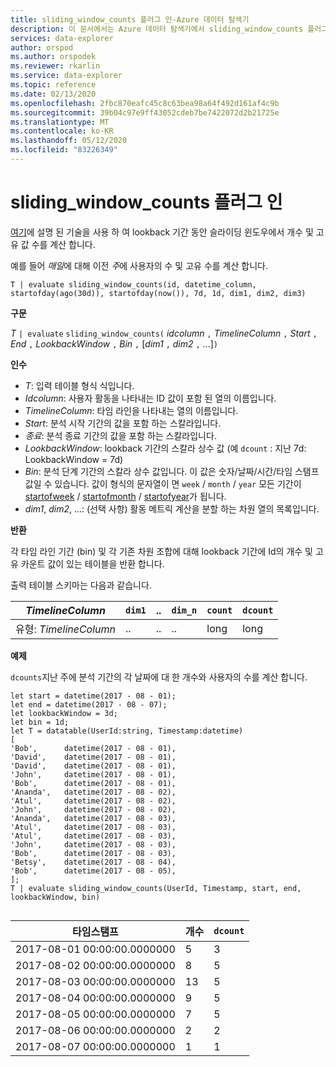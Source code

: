```yaml
---
title: sliding_window_counts 플러그 인-Azure 데이터 탐색기
description: 이 문서에서는 Azure 데이터 탐색기에서 sliding_window_counts 플러그 인을 설명 합니다.
services: data-explorer
author: orspod
ms.author: orspodek
ms.reviewer: rkarlin
ms.service: data-explorer
ms.topic: reference
ms.date: 02/13/2020
ms.openlocfilehash: 2fbc870eafc45c8c63bea98a64f492d161af4c9b
ms.sourcegitcommit: 39b04c97e9ff43052cdeb7be7422072d2b21725e
ms.translationtype: MT
ms.contentlocale: ko-KR
ms.lasthandoff: 05/12/2020
ms.locfileid: "83226349"
---
```

# <a name="sliding_window_counts-plugin"></a>sliding_window_counts 플러그 인

[여기](samples.md#performing-aggregations-over-a-sliding-window)에 설명 된 기술을 사용 하 여 lookback 기간 동안 슬라이딩 윈도우에서 개수 및 고유 값 수를 계산 합니다.

예를 들어 *매일*에 대해 이전 *주*에 사용자의 수 및 고유 수를 계산 합니다. 

```kusto
T | evaluate sliding_window_counts(id, datetime_column, startofday(ago(30d)), startofday(now()), 7d, 1d, dim1, dim2, dim3)
```

**구문**

*T* `| evaluate` `sliding_window_counts(` *idcolumn* `,` *TimelineColumn* `,` *Start* `,` *End* `,` *LookbackWindow* `,` *Bin* `,` [*dim1* `,` *dim2* `,` ...]`)`

**인수**

* *T*: 입력 테이블 형식 식입니다.
* *Idcolumn*: 사용자 활동을 나타내는 ID 값이 포함 된 열의 이름입니다. 
* *TimelineColumn*: 타임 라인을 나타내는 열의 이름입니다.
* *Start*: 분석 시작 기간의 값을 포함 하는 스칼라입니다.
* *종료*: 분석 종료 기간의 값을 포함 하는 스칼라입니다.
* *LookbackWindow*: lookback 기간의 스칼라 상수 값 (예 `dcount` : 지난 7d: LookbackWindow = 7d)
* *Bin*: 분석 단계 기간의 스칼라 상수 값입니다. 이 값은 숫자/날짜/시간/타임 스탬프 값일 수 있습니다. 값이 형식의 문자열이 면 `week` / `month` / `year` 모든 기간이 [startofweek](startofweekfunction.md) / [startofmonth](startofmonthfunction.md) / [startofyear](startofyearfunction.md)가 됩니다. 
* *dim1*, *dim2*, ...: (선택 사항) 활동 메트릭 계산을 분할 하는 차원 열의 목록입니다.

**반환**

각 타임 라인 기간 (bin) 및 각 기존 차원 조합에 대해 lookback 기간에 Id의 개수 및 고유 카운트 값이 있는 테이블을 반환 합니다.

출력 테이블 스키마는 다음과 같습니다.

|*TimelineColumn*|`dim1`|..|`dim_n`|`count`|`dcount`|
|---|---|---|---|---|---|
|유형: *TimelineColumn*|..|..|..|long|long|


**예제**

`dcounts`지난 주에 분석 기간의 각 날짜에 대 한 개수와 사용자의 수를 계산 합니다. 

```kusto
let start = datetime(2017 - 08 - 01);
let end = datetime(2017 - 08 - 07); 
let lookbackWindow = 3d;  
let bin = 1d;
let T = datatable(UserId:string, Timestamp:datetime)
[
'Bob',      datetime(2017 - 08 - 01), 
'David',    datetime(2017 - 08 - 01), 
'David',    datetime(2017 - 08 - 01), 
'John',     datetime(2017 - 08 - 01), 
'Bob',      datetime(2017 - 08 - 01), 
'Ananda',   datetime(2017 - 08 - 02),  
'Atul',     datetime(2017 - 08 - 02), 
'John',     datetime(2017 - 08 - 02), 
'Ananda',   datetime(2017 - 08 - 03), 
'Atul',     datetime(2017 - 08 - 03), 
'Atul',     datetime(2017 - 08 - 03), 
'John',     datetime(2017 - 08 - 03), 
'Bob',      datetime(2017 - 08 - 03), 
'Betsy',    datetime(2017 - 08 - 04), 
'Bob',      datetime(2017 - 08 - 05), 
];
T | evaluate sliding_window_counts(UserId, Timestamp, start, end, lookbackWindow, bin)


```

|타임스탬프|개수|`dcount`|
|---|---|---|
|2017-08-01 00:00:00.0000000|5|3|
|2017-08-02 00:00:00.0000000|8|5|
|2017-08-03 00:00:00.0000000|13|5|
|2017-08-04 00:00:00.0000000|9|5|
|2017-08-05 00:00:00.0000000|7|5|
|2017-08-06 00:00:00.0000000|2|2|
|2017-08-07 00:00:00.0000000|1|1|